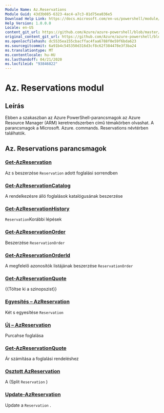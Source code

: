 ```yaml
---
Module Name: Az.Reservations
Module Guid: 43d3b085-6323-4ac4-a7c3-81d75ea036e5
Download Help Link: https://docs.microsoft.com/en-us/powershell/module/az.reservations
Help Version: 1.0.0.0
Locale: en-US
content_git_url: https://github.com/Azure/azure-powershell/blob/master/src/Reservations/Reservations/help/Az.Reservations.md
original_content_git_url: https://github.com/Azure/azure-powershell/blob/master/src/Reservations/Reservations/help/Az.Reservations.md
ms.openlocfilehash: dc5535ea155cbacffac4faa6788f0e59f6bda623
ms.sourcegitcommit: 6a91b4c545350d316d3cf8c62f384478e3f3ba24
ms.translationtype: MT
ms.contentlocale: hu-HU
ms.lasthandoff: 04/21/2020
ms.locfileid: "93846822"
---
```

# Az. Reservations modul
## Leírás
Ebben a szakaszban az Azure PowerShell-parancsmagok az Azure Resource Manager (ARM) keretrendszerben című témakörben olvashat. A parancsmagok a Microsoft. Azure. commands. Reservations névtérben találhatók.

## Az. Reservations parancsmagok
### [Get-AzReservation](Get-AzReservation.md)
Az s beszerzése `Reservation` adott foglalási sorrendben

### [Get-AzReservationCatalog](Get-AzReservationCatalog.md)
A rendelkezésre álló foglalások katalógusának beszerzése

### [Get-AzReservationHistory](Get-AzReservationHistory.md)
`Reservation`Korábbi lépések

### [Get-AzReservationOrder](Get-AzReservationOrder.md)
Beszerzése `ReservationOrder`

### [Get-AzReservationOrderId](Get-AzReservationOrderId.md)
A megfelelő azonosítók listájának beszerzése `ReservationOrder`

### [Get-AzReservationQuote](Get-AzReservationQuote.md)
{{Töltse ki a szinopszist}}

### [Egyesítés – AzReservation](Merge-AzReservation.md)
Két s egyesítése `Reservation`

### [Új – AzReservation](New-AzReservation.md)
Purcahse foglalása

### [Get-AzReservationQuote](Get-AzReservationQuote.md)
Ár számítása a foglalási rendeléshez

### [Osztott AzReservation](Split-AzReservation.md)
A (Split `Reservation` )

### [Update-AzReservation](Update-AzReservation.md)
Update a `Reservation` .

